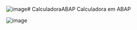 ![image](https://github.com/user-attachments/assets/7ee15e8a-deb5-4abf-8070-8b7a1eed430c)# CalculadoraABAP
Calculadora em ABAP

![image](https://github.com/user-attachments/assets/efb45e22-5a31-4e21-b4b7-3173a940e439)
